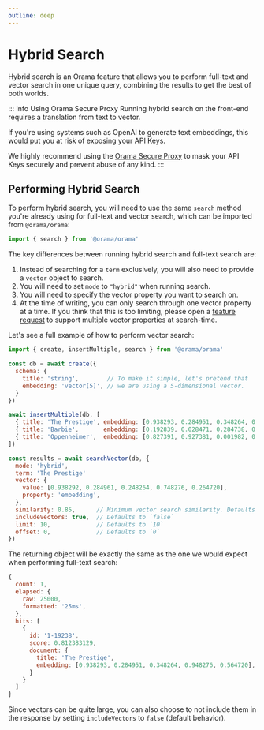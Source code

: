 ```yaml
---
outline: deep
---
```


# Hybrid Search

Hybrid search is an Orama feature that allows you to perform full-text and vector search in one unique query, combining the results to get the best of both worlds.

::: info Using Orama Secure Proxy
Running hybrid search on the front-end requires a translation from text to vector.

If you're using systems such as OpenAI to generate text embeddings, this would put you at risk of exposing your API Keys.

We highly recommend using the [Orama Secure Proxy](#) to mask your API Keys securely and prevent abuse of any kind.
:::

## Performing Hybrid Search

To perform hybrid search, you will need to use the same `search` method you're already using for full-text and vector search, which can be imported from `@orama/orama`:

```js copy
import { search } from '@orama/orama'
```

The key differences between running hybrid search and full-text search are:

1. Instead of searching for a `term` exclusively, you will also need to provide a `vector` object to search.
2. You will need to set `mode` to `"hybrid"` when running search.
3. You will need to specify the vector property you want to search on.
4. At the time of writing, you can only search through one vector property at a time. If you think that this is too limiting, please open a [feature request](https://github.com/oramasearch/orama/issues/new?assignees=&labels=&projects=&template=feature_request.md&title=) to support multiple vector properties at search-time.

Let's see a full example of how to perform vector search:

```js copy
import { create, insertMultiple, search } from '@orama/orama'

const db = await create({
  schema: {
    title: 'string',        // To make it simple, let's pretend that
    embedding: 'vector[5]', // we are using a 5-dimensional vector.
  }
})

await insertMultiple(db, [
  { title: 'The Prestige', embedding: [0.938293, 0.284951, 0.348264, 0.948276, 0.564720] },
  { title: 'Barbie',       embedding: [0.192839, 0.028471, 0.284738, 0.937463, 0.092827] },
  { title: 'Oppenheimer',  embedding: [0.827391, 0.927381, 0.001982, 0.983821, 0.294841] },
])

const results = await searchVector(db, {
  mode: 'hybrid',
  term: 'The Prestige'
  vector: {
    value: [0.938292, 0.284961, 0.248264, 0.748276, 0.264720],
    property: 'embedding',
  },
  similarity: 0.85,      // Minimum vector search similarity. Defaults to `0.8`
  includeVectors: true,  // Defaults to `false`
  limit: 10,             // Defaults to `10`
  offset: 0,             // Defaults to `0`
})
```

The returning object will be exactly the same as the one we would expect when performing full-text search:

```js
{
  count: 1,
  elapsed: {
    raw: 25000,
    formatted: '25ms',
  },
  hits: [
    {
      id: '1-19238',
      score: 0.812383129,
      document: {
        title: 'The Prestige',
        embedding: [0.938293, 0.284951, 0.348264, 0.948276, 0.564720],
      }
    }
  ]
}
```

Since vectors can be quite large, you can also choose to not include them in the response by setting `includeVectors` to `false` (default behavior).
